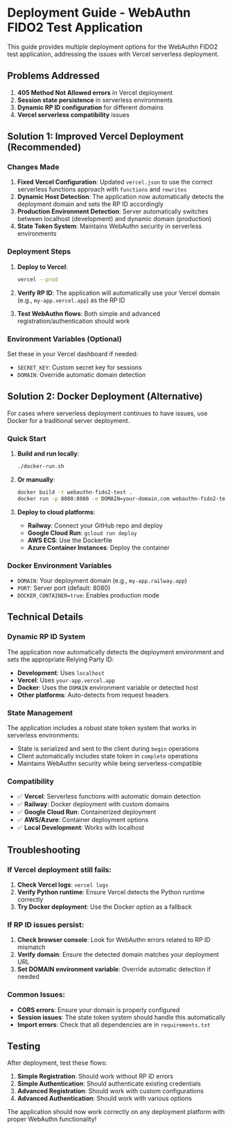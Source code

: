 # Deployment Guide - WebAuthn FIDO2 Test Application

This guide provides multiple deployment options for the WebAuthn FIDO2 test application, addressing the issues with Vercel serverless deployment.

## Problems Addressed

1. **405 Method Not Allowed errors** in Vercel deployment
2. **Session state persistence** in serverless environments  
3. **Dynamic RP ID configuration** for different domains
4. **Vercel serverless compatibility** issues

## Solution 1: Improved Vercel Deployment (Recommended)

### Changes Made

1. **Fixed Vercel Configuration**: Updated `vercel.json` to use the correct serverless functions approach with `functions` and `rewrites`
2. **Dynamic Host Detection**: The application now automatically detects the deployment domain and sets the RP ID accordingly
3. **Production Environment Detection**: Server automatically switches between localhost (development) and dynamic domain (production)
4. **State Token System**: Maintains WebAuthn security in serverless environments

### Deployment Steps

1. **Deploy to Vercel**:
   ```bash
   vercel --prod
   ```

2. **Verify RP ID**: The application will automatically use your Vercel domain (e.g., `my-app.vercel.app`) as the RP ID

3. **Test WebAuthn flows**: Both simple and advanced registration/authentication should work

### Environment Variables (Optional)

Set these in your Vercel dashboard if needed:
- `SECRET_KEY`: Custom secret key for sessions
- `DOMAIN`: Override automatic domain detection

## Solution 2: Docker Deployment (Alternative)

For cases where serverless deployment continues to have issues, use Docker for a traditional server deployment.

### Quick Start

1. **Build and run locally**:
   ```bash
   ./docker-run.sh
   ```

2. **Or manually**:
   ```bash
   docker build -t webauthn-fido2-test .
   docker run -p 8080:8080 -e DOMAIN=your-domain.com webauthn-fido2-test
   ```

3. **Deploy to cloud platforms**:
   - **Railway**: Connect your GitHub repo and deploy
   - **Google Cloud Run**: `gcloud run deploy`
   - **AWS ECS**: Use the Dockerfile
   - **Azure Container Instances**: Deploy the container

### Docker Environment Variables

- `DOMAIN`: Your deployment domain (e.g., `my-app.railway.app`)
- `PORT`: Server port (default: 8080)
- `DOCKER_CONTAINER=true`: Enables production mode

## Technical Details

### Dynamic RP ID System

The application now automatically detects the deployment environment and sets the appropriate Relying Party ID:

- **Development**: Uses `localhost`
- **Vercel**: Uses `your-app.vercel.app`
- **Docker**: Uses the `DOMAIN` environment variable or detected host
- **Other platforms**: Auto-detects from request headers

### State Management

The application includes a robust state token system that works in serverless environments:

- State is serialized and sent to the client during `begin` operations
- Client automatically includes state token in `complete` operations  
- Maintains WebAuthn security while being serverless-compatible

### Compatibility

- ✅ **Vercel**: Serverless functions with automatic domain detection
- ✅ **Railway**: Docker deployment with custom domains
- ✅ **Google Cloud Run**: Containerized deployment
- ✅ **AWS/Azure**: Container deployment options
- ✅ **Local Development**: Works with localhost

## Troubleshooting

### If Vercel deployment still fails:

1. **Check Vercel logs**: `vercel logs`
2. **Verify Python runtime**: Ensure Vercel detects the Python runtime correctly
3. **Try Docker deployment**: Use the Docker option as a fallback

### If RP ID issues persist:

1. **Check browser console**: Look for WebAuthn errors related to RP ID mismatch
2. **Verify domain**: Ensure the detected domain matches your deployment URL
3. **Set DOMAIN environment variable**: Override automatic detection if needed

### Common Issues:

- **CORS errors**: Ensure your domain is properly configured
- **Session issues**: The state token system should handle this automatically
- **Import errors**: Check that all dependencies are in `requirements.txt`

## Testing

After deployment, test these flows:

1. **Simple Registration**: Should work without RP ID errors
2. **Simple Authentication**: Should authenticate existing credentials
3. **Advanced Registration**: Should work with custom configurations
4. **Advanced Authentication**: Should work with various options

The application should now work correctly on any deployment platform with proper WebAuthn functionality!